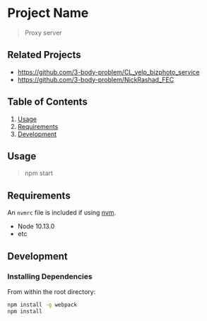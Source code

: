 # Project Name

> Proxy server

## Related Projects

  - https://github.com/3-body-problem/CL_yelp_bizphoto_service
  - https://github.com/3-body-problem/NickRashad_FEC

## Table of Contents

1. [Usage](#Usage)
1. [Requirements](#requirements)
1. [Development](#development)

## Usage

> npm start

## Requirements

An `nvmrc` file is included if using [nvm](https://github.com/creationix/nvm).

- Node 10.13.0
- etc

## Development

### Installing Dependencies

From within the root directory:

```sh
npm install -g webpack
npm install
```

